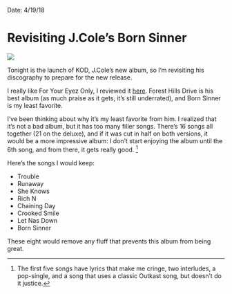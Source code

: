 Date: 4/19/18

# Revisiting J.Cole’s Born Sinner

![](http://www.rap-up.com/app/uploads/2013/05/born-sinner-standard.jpg)

Tonight is the launch of KOD, J.Cole’s new album, so I’m revisiting his discography to prepare for the new release.

I really like For Your Eyez Only, I reviewed it [here](/eyez/). Forest Hills Drive is his best album (as much praise as it gets, it’s still underrated), and Born Sinner is my least favorite. 

I’ve been thinking about why it’s my least favorite from him. I realized that it’s not a bad album, but it has too many filler songs. There’s 16 songs all together (21 on the deluxe), and if it was cut in half on both versions, it would be a more impressive album: I don’t start enjoying the album until the 6th song, and from there, it gets really good. [^1]

Here’s the songs I would keep:

- Trouble
- Runaway
- She Knows
- Rich N
- Chaining Day
- Crooked Smile
- Let Nas Down
- Born Sinner

These eight would remove any fluff that prevents this album from being great.

[^1]:	The first five songs have lyrics that make me cringe, two interludes, a pop-single, and a song that uses a classic Outkast song, but doesn’t do it justice.